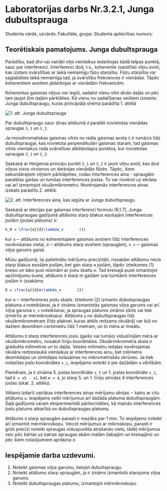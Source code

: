 Laboratorijas darbs Nr.3.2.1, Junga dubultsprauga
===

Studenta vārds, uzvārds:
Fakultāte, grupa:
Studenta apliecības numurs:

## Teorētiskais pamatojums. Junga dubultsprauga

Parādību, kad divi vai vairāki viļņi vienlaikus iedarbojas kādā telpas punktā, sauc par interferenci. Interferenci dod, t.s., koherentie (saistītie) viļņu avoti, kas izstaro svārstības ar laikā nemainīgu fāzu starpību. Fāzu starpība var saglabāties laikā nemainīga tad, ja svārstību frekvences ir vienādas. Tāpēc koherentiem avotiem jādarbojas ar vienādām frekvencēm.

Koherentus gaismas viļņus var iegūt, sadalot vienu vilni divās daļās un pēc tam ļaujot šīm daļām pārklāties. Kā vienu no sadalīšanas veidiem izmanto Junga dubultspraugu, kuras principiālā shēma parādīta 1. attēlā

![1. att. Junga dubultsprauga]()

Par dubultspraugu sauc divas attālumā `d` paralēli novietotas vienādas spraugas `S_1` un `S_2`. 

Ja monohromatiskas gaismas vilnis no reāla gaismas avota `S` ir nonācis līdz dubultspraugai, kas novietota perpendikulāri gaismas staram, tad gaismas vilnis vienlaikus rada svārstības atbilstošajos punktos, kur novietotas spraugas `S_1` un `S_2`. 

Saskaņā ar Heigensa principu punkti `S_1` un `S_2` ir jauni viļņu avoti, kas dod viļņus visos virzienos un darbojas vienādās fāzēs. Tāpēc, šiem sekundārajiem viļņiem pārklājoties, rodas interferences aina - spraugām paralēlas gaišas un tumšas interferences joslas. To var novērot uz ekrāna vai arī izmantojot okulārmikrometru. Novērojamās interferences ainas izskats parādīts 2. attēlā. 

![2. att. Interferences aina, kas iegūta ar Junga dubultspraugu ]()

Saskaņā ar lekcijas par gaismas interferenci formulu (6.1.7), Junga dubultspraugas gadījumā attālums starp blakus esošajām interferences joslām (joslas platums) ir:
```LaTeX
h_0 = \frac{a}{d}\lambda_v       (1)
```
kur `a` ─ attālums no koherentajiem gaismas avotiem līdz interferences novērošanas vietai, `d` ─ attālums starp avotiem (spraugām), `λ_v` ─ gaismas viļņa garums gaisā. 

Mūsu gadījumā, lai palielinātu mērījumu precizitāti, nosakām attālumu nevis starp blakus esošām joslām, bet gan starp `m` joslām, tāpēc izteiksmes (1) kreiso un labo pusi reizinām ar joslu skaitu `m`. Tad kreisajā pusē izmantojot apzīmējumu `D=mh0`, attālums `D` starp m gaišām (vai tumšām) interferences joslām ir izsakāms:
```LaTeX
D = \frac{a}{d}m\lambda_v       (2)
```
kur `m` ─ interferences joslu skaits. Izteiksmi (2) izmanto dubutspraugas platuma `d` noteikšanai, ja ir zināms izmantotās gaismas viļņa garums vai arī viļņa garuma `λ_v` noteikšanai, ja spraugas platums zināms (dots vai tiek izmērīts ar mērmikroskopu). Attālums `a` no dubultspraugas līdz okulārmikrometram (līdz plaknei, kuras attēls redzams okulārā) var būt no dažiem desmitiem centimetru līdz 1 metram, un to mēra ar lineālu. 

Attālumu `D` starp interferences joslu (gaišo vai tumšo) viduslīnijām mēra ar okulārmikrometru, nosakot līniju koordinātes. Okulārmikrometra skala ir graduēta milimetros un to daļās. Veselo milimetru iedaļas novērojamas okulāra redzeslaukā vienlaikus ar interferences ainu, bet milimetra desmitdaļas un simtdaļas nolasāmas no mikrometriskās skrūves. Ja tiek nolasītas joslu koordinātes `x_i`, iespējams noteikt `D` pie dažādām `m` vērtībām. 

Piemēram, ja ir zināma 5. joslas koordināte `x_5` un 1. joslas koordināte `x_1`, tad `D = x5 - x1`, bet `m = 4`, jo starp 5. un 1. līniju atrodas 4 interferences joslas (skat. 2. attēlu).

Vēlams izdarīt vairākas interferences ainas mērījumu sērijas ─ katru ar citu attālumu `a`. Iespējams veikt mērījumus arī dažāda platuma dubultspraugām. Šajā gadījumā varam eksperimentāli pārliecināties, kā mainās interferences joslu platums atkarībā no dubultspraugas
platuma.

Attālums `d` starp spraugām parasti ir mazāks par 1 mm. To iespējams noteikt arī izmantot mērmikroskopu. Veicot mērījumus ar mikroskopu, parasti ir grūti precīzi noteikt spraugas viduspunkta atrašanās vietu, tādēļ mērījumus veic pēc kārtas uz katras spraugas abām malām (labajām un kreisajām) un pēc šiem nolasījumiem aprēķina `d`.

## Iespējamie darba uzdevumi.

1. Noteikt gaismas viļņa garumu, lietojot dubultspraugu.
2. Noteikt attālumu starp spraugām, ja ir zināms izmantotā starojuma viļņa garums.
3. Noteikt dubultspraugas platumu, izmantojot mērmikroskopu. 